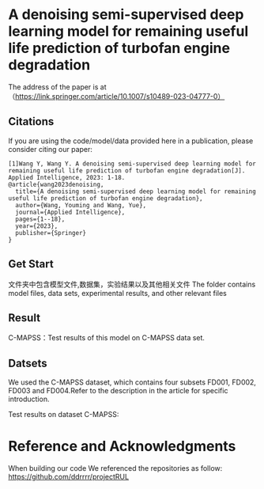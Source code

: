 #  A denoising semi-supervised deep learning model for remaining useful life prediction of turbofan engine degradation<br/>
The address of the paper is at（https://link.springer.com/article/10.1007/s10489-023-04777-0）


## Citations
If you are using the code/model/data provided here in a publication, please consider citing our paper:
```
[1]Wang Y, Wang Y. A denoising semi-supervised deep learning model for remaining useful life prediction of turbofan engine degradation[J]. Applied Intelligence, 2023: 1-18.
@article{wang2023denoising,
  title={A denoising semi-supervised deep learning model for remaining useful life prediction of turbofan engine degradation},
  author={Wang, Youming and Wang, Yue},
  journal={Applied Intelligence},
  pages={1--18},
  year={2023},
  publisher={Springer}
}
```
## Get Start

文件夹中包含模型文件,数据集，实验结果以及其他相关文件
The folder contains model files, data sets, experimental results, and other relevant files


## Result
C-MAPSS：Test results of this model on C-MAPSS data set.<br/>


## Datsets
We used the C-MAPSS dataset, which contains four subsets FD001, FD002, FD003 and FD004.Refer to the description in the article for specific introduction.

Test results on dataset C-MAPSS:


</center>

# Reference and Acknowledgments
When building our code We referenced the repositories as follow:<br/>
https://github.com/ddrrrr/projectRUL
